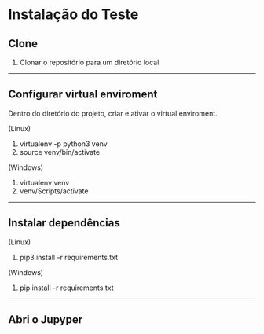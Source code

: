 # Instalação do Teste


## Clone

1. Clonar o repositório para um diretório local

---

## Configurar virtual enviroment

Dentro do diretório do projeto, criar e ativar o virtual enviroment.

(Linux)

1. virtualenv -p python3 venv
2. source venv/bin/activate

(Windows)

1. virtualenv venv
2. venv/Scripts/activate

---

## Instalar dependências

(Linux)

1. pip3 install -r requirements.txt

(Windows)
1. pip install -r requirements.txt
---

## Abri o Jupyper











